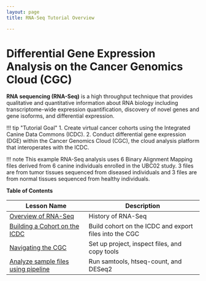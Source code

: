 ```yaml
---
layout: page
title: RNA-Seq Tutorial Overview

---
```



Differential Gene Expression Analysis on the Cancer Genomics Cloud (CGC)
============================================

**RNA sequencing (RNA-Seq)** is a high throughput technique that provides qualitative and quantitative information about RNA biology including transcriptome-wide expression quantification, discovery of novel genes and gene isoforms, and differential expression. 

!!! tip "Tutorial Goal"
    1. Create virtual cancer cohorts using the Integrated Canine Data Commons (ICDC). 
    2. Conduct differential gene expression (DGE) within the Cancer Genomics Cloud (CGC), the cloud analysis platform that interoperates with the ICDC.

!!! note
    This example RNA-Seq analysis uses 6 Binary Alignment Mapping files derived from 6 canine individuals enrolled in the UBC02 study.  3 files are from tumor tissues sequenced from diseased individuals and 3 files are from normal tissues sequenced from healthy individuals.  


**Table of Contents**

| Lesson Name | Description|
| ---|--------|
| [Overview of RNA-Seq](./rna_seq_01.md) | History of RNA-Seq
| [Building a Cohort on the ICDC](./rna_seq_02.md) | Build cohort on the ICDC and export files into the CGC |
| [Navigating the CGC](./rna_seq_03.md)  |  Set up project, inspect files, and copy tools |
| [Analyze sample files using pipeline](./rna_seq_04.md) |  Run samtools, htseq-count, and DESeq2|
